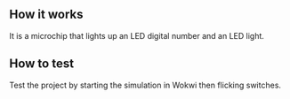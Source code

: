 <!---

This file is used to generate your project datasheet. Please fill in the information below and delete any unused
sections.

You can also include images in this folder and reference them in the markdown. Each image must be less than
512 kb in size, and the combined size of all images must be less than 1 MB.
-->

## How it works

It is a microchip that lights up an LED digital number and an LED light. 

## How to test

Test the project by starting the simulation in Wokwi then flicking switches.
